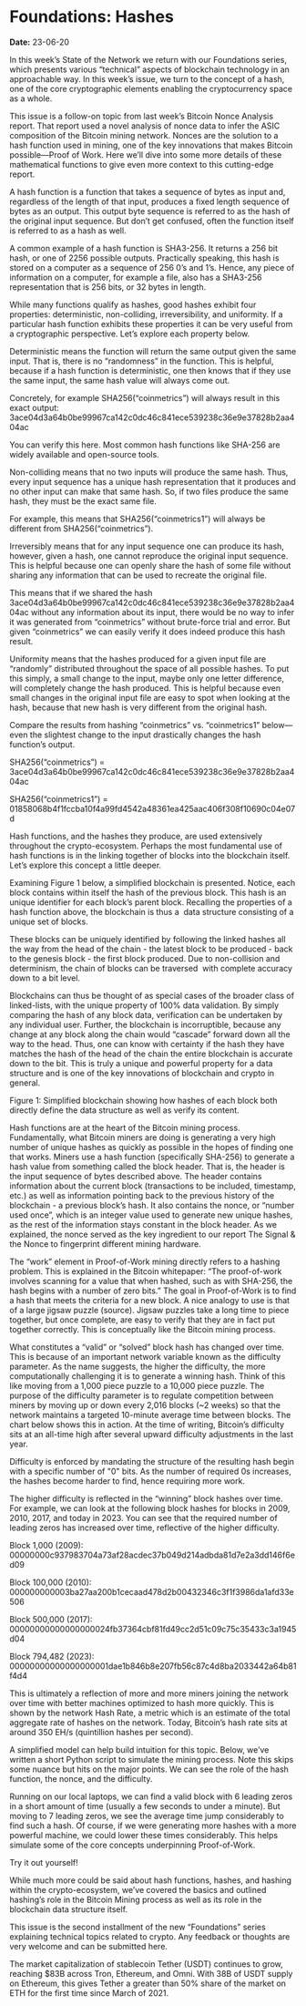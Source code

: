 # Foundations: Hashes

**Date:** 23-06-20

In this week’s State of the Network we return with our Foundations series, which presents various “technical” aspects of blockchain technology in an approachable way. In this week’s issue, we turn to the concept of a hash, one of the core cryptographic elements enabling the cryptocurrency space as a whole.

This issue is a follow-on topic from last week’s Bitcoin Nonce Analysis report. That report used a novel analysis of nonce data to infer the ASIC composition of the Bitcoin mining network. Nonces are the solution to a hash function used in mining, one of the key innovations that makes Bitcoin possible—Proof of Work. Here we’ll dive into some more details of these mathematical functions to give even more context to this cutting-edge report.

A hash function is a function that takes a sequence of bytes as input and, regardless of the length of that input, produces a fixed length sequence of bytes as an output. This output byte sequence is referred to as the hash of the original input sequence. But don’t get confused, often the function itself is referred to as a hash as well.

A common example of a hash function is SHA3-256. It returns a 256 bit hash, or one of 2256 possible outputs. Practically speaking, this hash is stored on a computer as a sequence of 256 0’s and 1’s. Hence, any piece of information on a computer, for example a file, also has a SHA3-256 representation that is 256 bits, or 32 bytes in length.

While many functions qualify as hashes, good hashes exhibit four properties: deterministic, non-colliding, irreversibility, and uniformity. If a particular hash function exhibits these properties it can be very useful from a cryptographic perspective. Let’s explore each property below.

Deterministic means the function will return the same output given the same input. That is, there is no “randomness” in the function. This is helpful, because if a hash function is deterministic, one then knows that if they use the same input, the same hash value will always come out.

Concretely, for example SHA256(“coinmetrics”) will always result in this exact output: 3ace04d3a64b0be99967ca142c0dc46c841ece539238c36e9e37828b2aa404ac

You can verify this here. Most common hash functions like SHA-256 are widely available and open-source tools.

Non-colliding means that no two inputs will produce the same hash. Thus, every input sequence has a unique hash representation that it produces and no other input can make that same hash. So, if two files produce the same hash, they must be the exact same file.

For example, this means that SHA256(“coinmetrics1”) will always be different from SHA256(“coinmetrics”).

Irreversibly means that for any input sequence one can produce its hash, however, given a hash, one cannot reproduce the original input sequence. This is helpful because one can openly share the hash of some file without sharing any information that can be used to recreate the original file.

This means that if we shared the hash 3ace04d3a64b0be99967ca142c0dc46c841ece539238c36e9e37828b2aa404ac without any information about its input, there would be no way to infer it was generated from “coinmetrics” without brute-force trial and error. But given “coinmetrics” we can easily verify it does indeed produce this hash result.

Uniformity means that the hashes produced for a given input file are “randomly” distributed throughout the space of all possible hashes. To put this simply, a small change to the input, maybe only one letter difference, will completely change the hash produced. This is helpful because even small changes in the original input file are easy to spot when looking at the hash, because that new hash is very different from the original hash.

Compare the results from hashing “coinmetrics” vs. “coinmetrics1” below—even the slightest change to the input drastically changes the hash function’s output.

SHA256(“coinmetrics”) = 3ace04d3a64b0be99967ca142c0dc46c841ece539238c36e9e37828b2aa404ac

SHA256(“coinmetrics1”) = 01858068b4f1fccba10f4a99fd4542a48361ea425aac406f308f10690c04e07d

Hash functions, and the hashes they produce, are used extensively throughout the crypto-ecosystem. Perhaps the most fundamental use of hash functions is in the linking together of blocks into the blockchain itself. Let’s explore this concept a little deeper.

Examining Figure 1 below, a simplified blockchain is presented. Notice, each block contains within itself the hash of the previous block. This hash is an unique identifier for each block’s parent block. Recalling the properties of a hash function above, the blockchain is thus a  data structure consisting of a unique set of blocks.

These blocks can be uniquely identified by following the linked hashes all the way from the head of the chain - the latest block to be produced - back to the genesis block - the first block produced. Due to non-collision and determinism, the chain of blocks can be traversed  with complete accuracy down to a bit level.

Blockchains can thus be thought of as special cases of the broader class of linked-lists, with the unique property of 100% data validation. By simply comparing the hash of any block data, verification can be undertaken by any individual user. Further, the blockchain is incorruptible, because any change at any block along the chain would “cascade” forward down all the way to the head. Thus, one can know with certainty if the hash they have matches the hash of the head of the chain the entire blockchain is accurate down to the bit. This is truly a unique and powerful property for a data structure and is one of the key innovations of blockchain and crypto in general.

Figure 1: Simplified blockchain showing how hashes of each block both directly define the data structure as well as verify its content.

Hash functions are at the heart of the Bitcoin mining process. Fundamentally, what Bitcoin miners are doing is generating a very high number of unique hashes as quickly as possible in the hopes of finding one that works. Miners use a hash function (specifically SHA-256) to generate a hash value from something called the block header. That is, the header is the input sequence of bytes described above. The header contains information about the current block (transactions to be included, timestamp, etc.) as well as information pointing back to the previous history of the blockchain - a previous block’s hash. It also contains the nonce, or “number used once”, which is an integer value used to generate new unique hashes, as the rest of the information stays constant in the block header. As we explained, the nonce served as the key ingredient to our report The Signal & the Nonce to fingerprint different mining hardware.

The “work” element in Proof-of-Work mining directly refers to a hashing problem. This is explained in the Bitcoin whitepaper: “The proof-of-work involves scanning for a value that when hashed, such as with SHA-256, the hash begins with a number of zero bits.” The goal in Proof-of-Work is to find a hash that meets the criteria for a new block. A nice analogy to use is that of a large jigsaw puzzle (source). Jigsaw puzzles take a long time to piece together, but once complete, are easy to verify that they are in fact put together correctly. This is conceptually like the Bitcoin mining process.

What constitutes a “valid” or “solved” block hash has changed over time. This is because of an important network variable known as the difficulty parameter. As the name suggests, the higher the difficulty, the more computationally challenging it is to generate a winning hash. Think of this like moving from a 1,000 piece puzzle to a 10,000 piece puzzle. The purpose of the difficulty parameter is to regulate competition between miners by moving up or down every 2,016 blocks (~2 weeks) so that the network maintains a targeted 10-minute average time between blocks. The chart below shows this in action. At the time of writing, Bitcoin’s difficulty sits at an all-time high after several upward difficulty adjustments in the last year.

Difficulty is enforced by mandating the structure of the resulting hash begin with a specific number of "0" bits. As the number of required 0s increases, the hashes become harder to find, hence requiring more work.

The higher difficulty is reflected in the “winning” block hashes over time. For example, we can look at the following block hashes for blocks in 2009, 2010, 2017, and today in 2023. You can see that the required number of leading zeros has increased over time, reflective of the higher difficulty.

Block 1,000 (2009):       00000000c937983704a73af28acdec37b049d214adbda81d7e2a3dd146f6ed09

Block 100,000 (2010): 000000000003ba27aa200b1cecaad478d2b00432346c3f1f3986da1afd33e506

Block 500,000 (2017): 00000000000000000024fb37364cbf81fd49cc2d51c09c75c35433c3a1945d04

Block 794,482 (2023): 00000000000000000001dae1b846b8e207fb56c87c4d8ba2033442a64b81f4d4

This is ultimately a reflection of more and more miners joining the network over time with better machines optimized to hash more quickly. This is shown by the network Hash Rate, a metric which is an estimate of the total aggregate rate of hashes on the network. Today, Bitcoin’s hash rate sits at around 350 EH/s (quintillion hashes per second).

A simplified model can help build intuition for this topic. Below, we’ve written a short Python script to simulate the mining process. Note this skips some nuance but hits on the major points. We can see the role of the hash function, the nonce, and the difficulty.

Running on our local laptops, we can find a valid block with 6 leading zeros in a short amount of time (usually a few seconds to under a minute). But moving to 7 leading zeros, we see the average time jump considerably to find such a hash. Of course, if we were generating more hashes with a more powerful machine, we could lower these times considerably. This helps simulate some of the core concepts underpinning Proof-of-Work.

Try it out yourself!

While much more could be said about hash functions, hashes, and hashing within the crypto-ecosystem, we’ve covered the basics and outlined hashing’s role in the Bitcoin Mining process as well as its role in the blockchain data structure itself.

This issue is the second installment of the new “Foundations” series explaining technical topics related to crypto. Any feedback or thoughts are very welcome and can be submitted here.

The market capitalization of stablecoin Tether (USDT) continues to grow, reaching $83B across Tron, Ethereum, and Omni. With 38B of USDT supply on Ethereum, this gives Tether a greater than 50% share of the market on ETH for the first time since March of 2021.